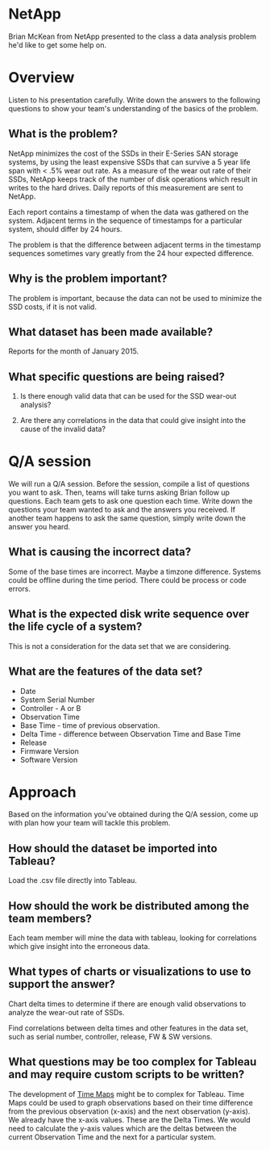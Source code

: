 # NetApp

Brian McKean from NetApp presented to the class a data analysis problem he'd
like to get some help on.

# Overview

Listen to his presentation carefully. Write down the answers to the following
questions to show your team's understanding of the basics of the problem.

## What is the problem?
NetApp minimizes the cost of the SSDs in their E-Series SAN storage systems, by using the least expensive SSDs that can survive a 5 year life span with < .5% wear out rate. As a measure of the wear out rate of their SSDs, NetApp keeps track of the number of disk operations which result in writes to the hard drives.  Daily reports of this measurement are sent to NetApp.

Each report contains a timestamp of when the data was gathered on the system. 
Adjacent terms in the sequence of timestamps for a particular system, should differ by 24 hours.

The problem is that the difference between adjacent terms in the timestamp sequences sometimes vary greatly from the 24 hour expected difference.

## Why is the problem important?
The problem is important, because the data can not be used to minimize the SSD costs, if it is not valid.

## What dataset has been made available?
Reports for the month of January 2015.

## What specific questions are being raised?
1. Is there enough valid data that can be used for the SSD wear-out analysis?

2. Are there any correlations in the data that could give insight into the cause of the invalid data?

# Q/A session

We will run a Q/A session. Before the session, compile a list of questions you
want to ask. Then, teams will take turns asking Brian follow up questions.
Each team gets to ask one question each time. Write down the questions your team
wanted to ask and the answers you received. If another team happens to ask the
same question, simply write down the answer you heard.

## What is causing the incorrect data?

Some of the base times are incorrect.  Maybe a timzone difference.  Systems could be offline during the time period.  There could be process or code errors.

## What is the expected disk write sequence over the life cycle of a system?

This is not a consideration for the data set that we are considering.

## What are the features of the data set?

* Date
* System Serial Number
* Controller - A or B
* Observation Time
* Base Time - time of previous observation.
* Delta Time - difference between Observation Time and Base Time
* Release
* Firmware Version
* Software Version

# Approach

Based on the information you've obtained during the Q/A session, come up with
plan how your team will tackle this problem.

## How should the dataset be imported into Tableau?
Load the .csv file directly into Tableau.

## How should the work be distributed among the team members?
Each team member will mine the data with tableau, looking for correlations which give insight into the erroneous data.

## What types of charts or visualizations to use to support the answer?
Chart delta times to determine if there are enough valid observations to analyze the wear-out rate of SSDs.

Find correlations between delta times and other features in the data set, such as serial number, controller, release, FW & SW versions.


## What questions may be too complex for Tableau and may require custom scripts to be written?
The development of [Time Maps](https://districtdatalabs.silvrback.com/time-maps-visualizing-discrete-events-across-many-timescales) might be to complex for Tableau.  Time Maps could be used to graph observations based on their time difference from the previous observation (x-axis) and the next observation (y-axis).  We already have the x-axis values.  These are the Delta Times.  We would need to calculate the y-axis values which are the deltas between the current Observation Time and the next for a particular system.
